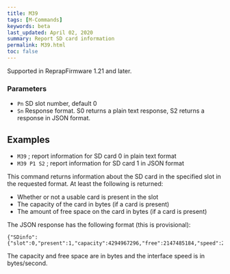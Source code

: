 ```yaml
---
title: M39
tags: [M-Commands] 
keywords: beta 
last_updated: April 02, 2020 
summary: Report SD card information 
permalink: M39.html
toc: false 
---
```



Supported in ReprapFirmware 1.21 and later.

### Parameters

* `Pn` SD slot number, default 0
* `Sn` Response format. S0 returns a plain text response, S2 returns a response in JSON format.

## Examples

* `M39`   ; report information for SD card 0 in plain text format
* `M39 P1 S2` ; report information for SD card 1 in JSON format

This command returns information about the SD card in the specified slot in the requested format. At least the following is returned:

* Whether or not a usable card is present in the slot
* The capacity of the card in bytes (if a card is present)
* The amount of free space on the card in bytes (if a card is present)

The JSON response has the following format (this is provisional):

```
{"SDinfo":{"slot":0,"present":1,"capacity":4294967296,"free":2147485184,"speed":20971520}}
```

The capacity and free space are in bytes and the interface speed is in bytes/second.

